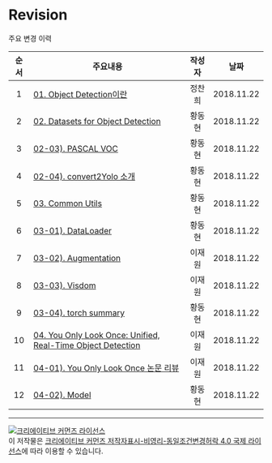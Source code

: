# Revision

주요 변경 이력


| 순서 | 주요내용                                                     | 작성자 |    날짜    |
| :--: | ------------------------------------------------------------ | :----: | :--------: |
|  1   | [01. Object Detection이란](posts/01_00_What_is_Object_Detection.html) | 정찬희 | 2018.11.22 |
|  2   | [02. Datasets for Object Detection](posts/02_00_Datasets_for_Object_Detection.html) | 황동현 | 2018.11.22 |
|  3   | [02-03). PASCAL VOC](posts/02_01_PASCAL_VOC.html)            | 황동현 | 2018.11.22 |
|  4   | [02-04). convert2Yolo 소개](posts/02_02_Convert2Yolo.html)   | 황동현 | 2018.11.22 |
|  5   | [03. Common Utils](posts/03_00_common_utils.html)            | 황동현 | 2018.11.22 |
|  6   | [03-01). DataLoader](posts/03_01_dataloader.html)            | 황동현 | 2018.11.22 |
|  7   | [03-02). Augmentation](posts/03_04_augmentation.html)        | 이재원 | 2018.11.22 |
|  8   | [03-03). Visdom](posts/03_05_visdom.html)                    | 이재원 | 2018.11.22 |
|  9   | [03-04). torch summary](posts/03_04_torchsummary.html)       | 황동현 | 2018.11.22 |
|  10  | [04. You Only Look Once: Unified, Real-Time Object Detection](posts/04_00_You_Only_Look_Once_Unified_Real_Time_Object_Detection.html) | 이재원 | 2018.11.22 |
|  11  | [04-01). You Only Look Once 논문 리뷰](posts/04_01_Review_of_YOLO_Paper.html) | 이재원 | 2018.11.22 |
|  12  | [04-02). Model](posts/04_02_Model.html)                      | 황동현 | 2018.11.22 |



----

<a rel="license" href="http://creativecommons.org/licenses/by-nc-sa/4.0/"><img alt="크리에이티브 커먼즈 라이선스" style="border-width:0" src="https://i.creativecommons.org/l/by-nc-sa/4.0/88x31.png" /></a><br />이 저작물은 <a rel="license" href="http://creativecommons.org/licenses/by-nc-sa/4.0/">크리에이티브 커먼즈 저작자표시-비영리-동일조건변경허락 4.0 국제 라이선스</a>에 따라 이용할 수 있습니다.

